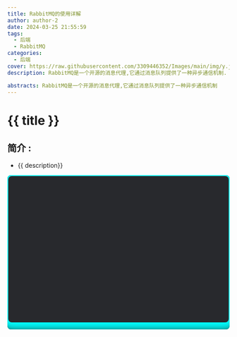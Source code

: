 ```yaml
---
title: RabbitMQ的使用详解
author: author-2
date: 2024-03-25 21:55:59
tags:
  - 后端
  - RabbitMQ
categories:
  - 后端
cover: https://raw.githubusercontent.com/3309446352/Images/main/img/y.jpg
description: RabbitMQ是一个开源的消息代理,它通过消息队列提供了一种异步通信机制. RabbitMQ是一个在AMQP基础上完整的，可复用的企业消息系统. 它遵循Mozilla Public License开源协议. RabbitMQ是使用Erlang编写的，并且RabbitMQ是基于AMQP协议的. RabbitMQ是一个在AMQP基础上完整的，可复用的企业消息系统. RabbitMQ是使用Erlang编写的，并且RabbitMQ是基于AMQP协议的. 

abstracts: RabbitMQ是一个开源的消息代理,它通过消息队列提供了一种异步通信机制
---
```

# {{ title }}

 ## 简介 :
 - {{ description}}

<div class="box" style="  position: relative;width: 100%;height: 350px;background: #1c1c1c;border-radius: 8px;overflow: hidden;">
	<form autocomplete="off" style=" box-shadow: 0 0 20px 19px aqua; position: absolute;inset: 2px;background: #28292d;padding: 50px 40px;border-radius: 8px;z-index: 2;display: flex;flex-direction: column;"></form>
</div>